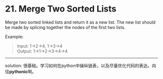# 21. Merge Two Sorted Lists

Merge two sorted linked lists and return it as a new list. The new list should be made by splicing together the nodes of the first two lists.

Example:

> Input: 1->2->4, 1->3->4  
Output: 1->1->2->3->4->4

---
solution:
很基础。学习如何在python中操纵链表，以及尽量优化代码的表达。向往**pythonic**啊。